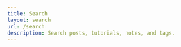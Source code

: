 ```yaml
---
title: Search
layout: search
url: /search
description: Search posts, tutorials, notes, and tags.
---
```

